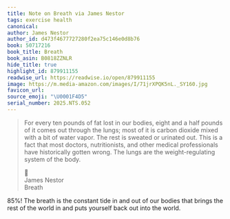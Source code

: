 ```yaml
---
title: Note on Breath via James Nestor
tags: exercise health
canonical:
author: James Nestor
author_id: d473f4677727280f2ea75c146e0d8b76
book: 50717216
book_title: Breath
book_asin: B0818ZZNLR
hide_title: true
highlight_id: 879911155
readwise_url: https://readwise.io/open/879911155
image: https://m.media-amazon.com/images/I/71jrXPQK5nL._SY160.jpg
favicon_url:
source_emoji: "\U0001F4D5"
serial_number: 2025.NTS.052
---
```

> For every ten pounds of fat lost in our bodies, eight and a half pounds of it comes out through the lungs; most of it is carbon dioxide mixed with a bit of water vapor. The rest is sweated or urinated out. This is a fact that most doctors, nutritionists, and other medical professionals have historically gotten wrong. The lungs are the weight-regulating system of the body.
> <div class="quoteback-footer"><div class="quoteback-avatar"><span class="mini-emoji"> 📕</span></div><div class="quoteback-metadata"><div class="metadata-inner"><span style="display:none">FROM:</span><div aria-label="James Nestor" class="quoteback-author"> James Nestor</div><div aria-label="Breath" class="quoteback-title"> Breath</div></div></div></div>

85%! The breath is the constant tide in and out of our bodies that brings the rest of the world in and puts yourself back out into the world.